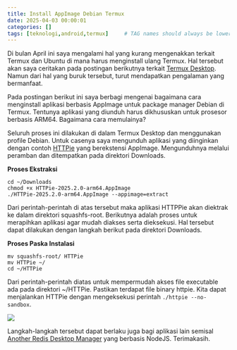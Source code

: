 ```yaml
---
title: Install AppImage Debian Termux
date: 2025-04-03 00:00:01
categories: []
tags: [teknologi,android,termux]     # TAG names should always be lowercase
---
```


Di bulan April ini saya mengalami hal yang kurang mengenakkan terkait Termux dan Ubuntu di mana harus menginstall ulang Termux. Hal tersebut akan saya ceritakan pada postingan berikutnya terkait [Termux Desktop](https://github.com/sabamdarif/termux-desktop). Namun dari hal yang buruk tersebut, turut mendapatkan pengalaman yang bermanfaat.

Pada postingan berikut ini saya berbagi mengenai bagaimana cara menginstall aplikasi berbasis AppImage untuk package manager Debian di Termux. Tentunya aplikasi yang diunduh harus dikhususkan untuk prosesor berbasis ARM64. Bagaimana cara memulainya?

Seluruh proses ini dilakukan di dalam Termux Desktop dan menggunakan profile Debian. Untuk casenya saya mengunduh aplikasi yang diinginkan dengan contoh [HTTPie](https://httpie.io/) yang berekstensi AppImage. Mengunduhnya melalui peramban dan ditempatkan pada direktori Downloads.

**Proses Ekstraksi**
```
cd ~/Downloads
chmod +x HTTPie-2025.2.0-arm64.AppImage
./HTTPie-2025.2.0-arm64.AppImage --appimage=extract
```

Dari perintah-perintah di atas tersebut maka aplikasi HTTPPie akan diektrak ke dalam direktori squashfs-root. Berikutnya adalah proses untuk merapihkan aplikasi agar mudah diakses serta dieksekusi. Hal tersebut dapat dilakukan dengan langkah berikut pada direktori Downloads.

**Proses Paska Instalasi**
```
mv squashfs-root/ HTTPie
mv HTTPie ~/
cd ~/HTTPie
```

Dari perintah-perintah diatas untuk mempermudah akses file executable ada pada direktori ~/HTTPie. Pastikan terdapat file binary httpie. Kita dapat menjalankan HTTPie dengan mengeksekusi perintah `./httpie --no-sandbox`. 

![](https://lh3.googleusercontent.com/pw/AP1GczN6bLMKNCEcSvHww-pvayFCZ2GE8iOaU-oQPn9vZ2v3C5wsF5VT49yh9Xx9iy7Jhig7Ttk2XiitDKbBGAH7AAhFRp2yeqB4gXmy8NPA4zSHooJY5-GaOaB4E7nZgLdDHU48W05OIYW62UIi1huE00e20Q=w2340-h1464-s-no-gm?authuser=0)

Langkah-langkah tersebut dapat berlaku juga bagi aplikasi lain semisal [Another Redis Desktop Manager](https://github.com/qishibo/AnotherRedisDesktopManager) yang berbasis NodeJS. Terimakasih.


  
